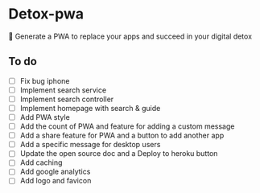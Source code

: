# Detox-pwa
🙈 Generate a PWA to replace your apps and succeed in your digital detox

## To do
- [ ] Fix bug iphone
- [ ] Implement search service
- [ ] Implement search controller
- [ ] Implement homepage with search & guide
- [ ] Add PWA style
- [ ] Add the count of PWA and feature for adding a custom message
- [ ] Add a share feature for PWA and a button to add another app
- [ ] Add a specific message for desktop users
- [ ] Update the open source doc and a Deploy to heroku button
- [ ] Add caching
- [ ] Add google analytics
- [ ] Add logo and favicon